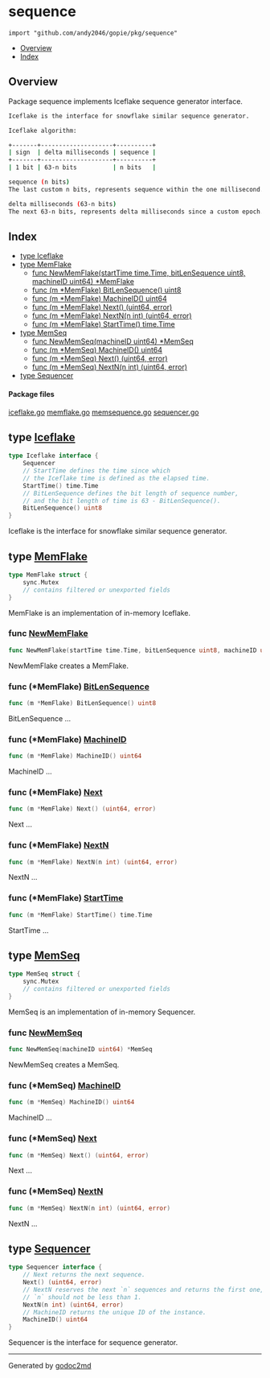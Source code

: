 

# sequence
`import "github.com/andy2046/gopie/pkg/sequence"`

* [Overview](#pkg-overview)
* [Index](#pkg-index)

## <a name="pkg-overview">Overview</a>
Package sequence implements Iceflake sequence generator interface.
```bash
Iceflake is the interface for snowflake similar sequence generator.

Iceflake algorithm:

+-------+--------------------+----------+
| sign  | delta milliseconds | sequence |
+-------+--------------------+----------+
| 1 bit | 63-n bits          | n bits   |

sequence (n bits)
The last custom n bits, represents sequence within the one millisecond.

delta milliseconds (63-n bits)
The next 63-n bits, represents delta milliseconds since a custom epoch.
```




## <a name="pkg-index">Index</a>
* [type Iceflake](#Iceflake)
* [type MemFlake](#MemFlake)
  * [func NewMemFlake(startTime time.Time, bitLenSequence uint8, machineID uint64) *MemFlake](#NewMemFlake)
  * [func (m *MemFlake) BitLenSequence() uint8](#MemFlake.BitLenSequence)
  * [func (m *MemFlake) MachineID() uint64](#MemFlake.MachineID)
  * [func (m *MemFlake) Next() (uint64, error)](#MemFlake.Next)
  * [func (m *MemFlake) NextN(n int) (uint64, error)](#MemFlake.NextN)
  * [func (m *MemFlake) StartTime() time.Time](#MemFlake.StartTime)
* [type MemSeq](#MemSeq)
  * [func NewMemSeq(machineID uint64) *MemSeq](#NewMemSeq)
  * [func (m *MemSeq) MachineID() uint64](#MemSeq.MachineID)
  * [func (m *MemSeq) Next() (uint64, error)](#MemSeq.Next)
  * [func (m *MemSeq) NextN(n int) (uint64, error)](#MemSeq.NextN)
* [type Sequencer](#Sequencer)


#### <a name="pkg-files">Package files</a>
[iceflake.go](/src/github.com/andy2046/gopie/pkg/sequence/iceflake.go) [memflake.go](/src/github.com/andy2046/gopie/pkg/sequence/memflake.go) [memsequence.go](/src/github.com/andy2046/gopie/pkg/sequence/memsequence.go) [sequencer.go](/src/github.com/andy2046/gopie/pkg/sequence/sequencer.go) 






## <a name="Iceflake">type</a> [Iceflake](/src/target/iceflake.go?s=109:410#L8)
``` go
type Iceflake interface {
    Sequencer
    // StartTime defines the time since which
    // the Iceflake time is defined as the elapsed time.
    StartTime() time.Time
    // BitLenSequence defines the bit length of sequence number,
    // and the bit length of time is 63 - BitLenSequence().
    BitLenSequence() uint8
}
```
Iceflake is the interface for snowflake similar sequence generator.










## <a name="MemFlake">type</a> [MemFlake](/src/target/memflake.go?s=112:264#L10)
``` go
type MemFlake struct {
    sync.Mutex
    // contains filtered or unexported fields
}
```
MemFlake is an implementation of in-memory Iceflake.







### <a name="NewMemFlake">func</a> [NewMemFlake](/src/target/memflake.go?s=482:569#L26)
``` go
func NewMemFlake(startTime time.Time, bitLenSequence uint8, machineID uint64) *MemFlake
```
NewMemFlake creates a MemFlake.





### <a name="MemFlake.BitLenSequence">func</a> (\*MemFlake) [BitLenSequence](/src/target/memflake.go?s=1897:1938#L93)
``` go
func (m *MemFlake) BitLenSequence() uint8
```
BitLenSequence ...




### <a name="MemFlake.MachineID">func</a> (\*MemFlake) [MachineID](/src/target/memflake.go?s=1729:1766#L83)
``` go
func (m *MemFlake) MachineID() uint64
```
MachineID ...




### <a name="MemFlake.Next">func</a> (\*MemFlake) [Next](/src/target/memflake.go?s=1130:1171#L54)
``` go
func (m *MemFlake) Next() (uint64, error)
```
Next ...




### <a name="MemFlake.NextN">func</a> (\*MemFlake) [NextN](/src/target/memflake.go?s=1209:1256#L59)
``` go
func (m *MemFlake) NextN(n int) (uint64, error)
```
NextN ...




### <a name="MemFlake.StartTime">func</a> (\*MemFlake) [StartTime](/src/target/memflake.go?s=1809:1849#L88)
``` go
func (m *MemFlake) StartTime() time.Time
```
StartTime ...




## <a name="MemSeq">type</a> [MemSeq](/src/target/memsequence.go?s=103:169#L9)
``` go
type MemSeq struct {
    sync.Mutex
    // contains filtered or unexported fields
}
```
MemSeq is an implementation of in-memory Sequencer.







### <a name="NewMemSeq">func</a> [NewMemSeq](/src/target/memsequence.go?s=321:361#L21)
``` go
func NewMemSeq(machineID uint64) *MemSeq
```
NewMemSeq creates a MemSeq.





### <a name="MemSeq.MachineID">func</a> (\*MemSeq) [MachineID](/src/target/memsequence.go?s=685:720#L45)
``` go
func (m *MemSeq) MachineID() uint64
```
MachineID ...




### <a name="MemSeq.Next">func</a> (\*MemSeq) [Next](/src/target/memsequence.go?s=421:460#L28)
``` go
func (m *MemSeq) Next() (uint64, error)
```
Next ...




### <a name="MemSeq.NextN">func</a> (\*MemSeq) [NextN](/src/target/memsequence.go?s=498:543#L33)
``` go
func (m *MemSeq) NextN(n int) (uint64, error)
```
NextN ...




## <a name="Sequencer">type</a> [Sequencer](/src/target/sequencer.go?s=651:946#L21)
``` go
type Sequencer interface {
    // Next returns the next sequence.
    Next() (uint64, error)
    // NextN reserves the next `n` sequences and returns the first one,
    // `n` should not be less than 1.
    NextN(n int) (uint64, error)
    // MachineID returns the unique ID of the instance.
    MachineID() uint64
}
```
Sequencer is the interface for sequence generator.














- - -
Generated by [godoc2md](http://godoc.org/github.com/davecheney/godoc2md)

